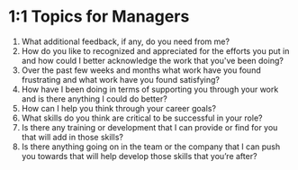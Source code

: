# 1:1 Topics for Managers

1. What additional feedback, if any, do you need from me?
1. How do you like to recognized and appreciated for the efforts you put in and how could I better acknowledge the work that you've been doing?
1. Over the past few weeks and months what work have you found frustrating and what work have you found satisfying?
1. How have I been doing in terms of supporting you through your work and is there anything I could do better?
1. How can I help you think through your career goals?
1. What skills do you think are critical to be successful in your role?
1. Is there any training or development that I can provide or find for you that will add in those skills?
1. Is there anything going on in the team or the company that I can push you towards that will help develop those skills that you’re after?
